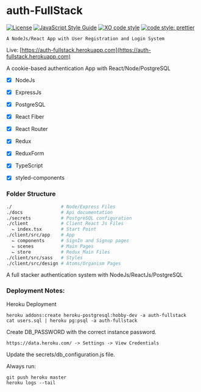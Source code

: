 # auth-FullStack
[![License](https://img.shields.io/badge/license-MIT-blue.svg?style=flat-square)](https://github.com/inPhoenix/)
[![JavaScript Style Guide](https://img.shields.io/badge/code_style-standard-brightgreen.svg)](https://standardjs.com)
[![XO code style](https://img.shields.io/badge/code_style-XO-5ed9c7.svg)](https://github.com/xojs/xo)
[![code style: prettier](https://img.shields.io/badge/code_style-prettier-ff69b4.svg?style=flat-square)](https://github.com/prettier/prettier)

    A NodeJs/React App with User Registration and Login System
    
Live: 
[https://auth-fullstack.herokuapp.com](https://auth-fullstack.herokuapp.com)

A cookie-based authentication App with React/Node/PostgreSQL

- [x] NodeJs
- [x] ExpressJs
- [x] PostgreSQL
- [x] React Fiber
- [x] React Router
- [x] Redux
- [x] ReduxForm
- [x] TypeScript
- [x] styled-components
    

### Folder Structure

```sh
./                  # Node/Express Files
./docs              # Api documentation
./secrets           # PostgreSQL configuration
./client            # Client React Js Files
  ⌙ index.tsx       # Start Point
./client/src/app    # App
  ⌙ components      # SignIn and Signup pages
  ⌙ scenes          # Main Pages
  ⌙ store           # Redux Main Files
./client/src/sass   # Styles
./client/src/design # Atoms/Organism Pages
```  

A full stacker authentication system with NodeJs/ReactJs/PostgreSQL


### Deployment Notes:

Heroku Deployment

    heroku addons:create heroku-postgresql:hobby-dev -a auth-fullstack
    cat users.sql | heroku pg:psql -a auth-fullstack
    
Create DB_PASSWORD with the correct instance password.
    
    https://data.heroku.com/ -> Settings -> View Credentials

Update the secrets/db_configuration.js file.

Always run:

    git push heroku master
    heroku logs --tail
